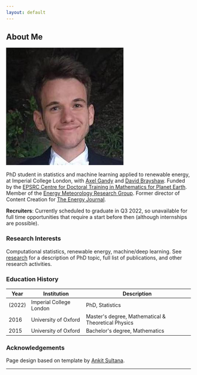 ```yaml
---
layout: default
---
```



## About Me 

<img class="profile-picture" src="images/adriaan.jpg">

PhD student in statistics and machine learning applied to renewable energy, at Imperial College London, with [Axel Gandy](http://wwwf.imperial.ac.uk/~agandy/) and [David Brayshaw](https://research.reading.ac.uk/meteorology/people/david-brayshaw/). Funded by the [EPSRC Centre for Doctoral Training in Mathematics for Planet Earth](https://www.mpecdt.org). Member of the [Energy Meteorology Research Group](https://research.reading.ac.uk/met-energy/). Former director of Content Creation for [The Energy Journal](http://energyjournal.co.uk).

**Recruiters**: Currently scheduled to graduate in Q3 2022, so unavailable for full time opportunities that require a start before then (although internships are possible).


###  Research Interests

Computational statistics, renewable energy, machine/deep learning. See [research](research) for a description of PhD topic, full list of publications, and other research activities.




### Education History

Year | Institution | Description
----- | ------- | ------------------
(2022) | Imperial College London | PhD, Statistics
2016 | University of Oxford | Master's degree, Mathematical & Theoretical Physics
2015 | University of Oxford | Bachelor's degree, Mathematics




### Acknowledgements

Page design based on template by [Ankit Sultana](https://github.com/ankitsultana).


---
